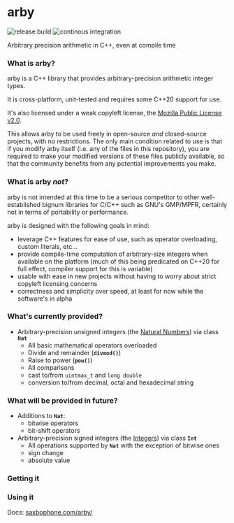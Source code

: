 # arby

![release build](https://github.com/saxbophone/arby/actions/workflows/build-release.yml/badge.svg) ![continous integration](https://github.com/saxbophone/arby/actions/workflows/continuous-integration.yml/badge.svg)

Arbitrary precision arithmetic in C++, even at compile time

### What is arby?

arby is a C++ library that provides arbitrary-precision arithmetic integer types.

It is cross-platform, unit-tested and requires some C++20 support for use.

It's also licensed under a weak copyleft license, the [Mozilla Public License v2.0](LICENSE).

This allows arby to be used freely in open-source _and_ closed-source projects, with no restrictions. The only main condition related to use is that if you modify arby itself (i.e. any of the files in this repository), you are required to make your modified versions of these files publicly available, so that the community benefits from any potential improvements you make.

### What is arby _not_?

arby is not intended at this time to be a serious competitor to other well-established bignum libraries for C/C++ such as GNU's GMP/MPFR, certainly not in terms of portability or performance.

arby is designed with the following goals in mind:

- leverage C++ features for ease of use, such as operator overloading, custom literals, etc...
- provide compile-time computation of arbitrary-size integers when available on the platform (much of this being predicated on C++20 for full effect, compiler support for this is variable)
- usable with ease in new projects without having to worry about strict copyleft licensing concerns
- correctness and simplicity over speed, at least for now while the software's in alpha

### What's currently provided?

- Arbitrary-precision unsigned integers (the [Natural Numbers](https://en.wikipedia.org/wiki/Natural_number)) via class **`Nat`**
  - All basic mathematical operators overloaded
  - Divide and remainder (**`divmod()`**)
  - Raise to power (**`pow()`**)
  - All comparisons
  - cast to/from `uintmax_t` and `long double`
  - conversion to/from decimal, octal and hexadecimal string

### What will be provided in future?

- Additions to **`Nat`**:
  - bitwise operators
  - bit-shift operators
- Arbitrary-precision signed integers (the [Integers](https://en.wikipedia.org/wiki/Integer)) via class **`Int`**
  - All operations supported by **`Nat`** with the exception of bitwise ones
  - sign change
  - absolute value

### Getting it

### Using it

Docs: [saxbophone.com/arby/](saxbophone.com/arby/)
